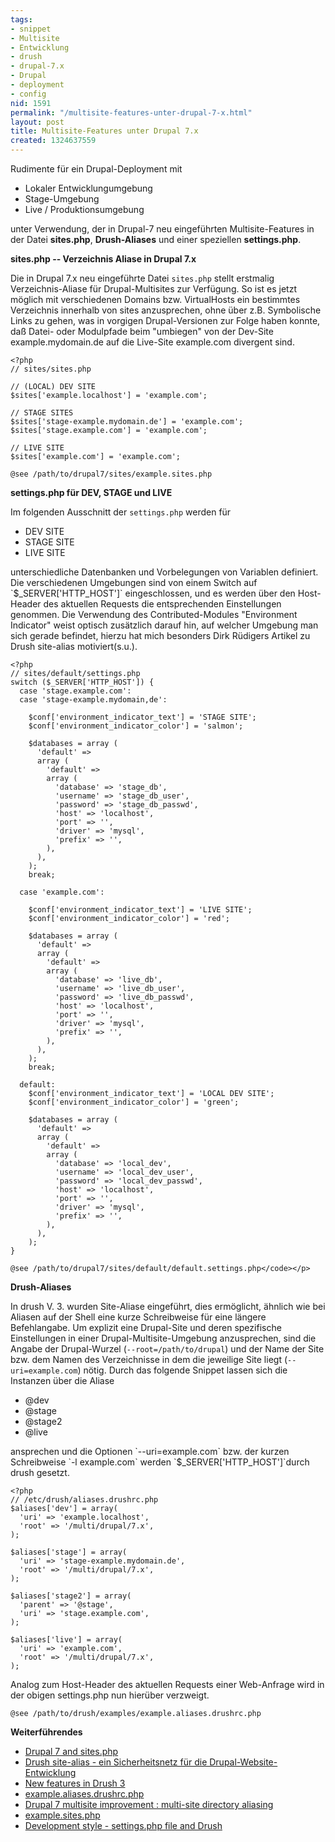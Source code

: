 ```yaml
---
tags:
- snippet
- Multisite
- Entwicklung
- drush
- drupal-7.x
- Drupal
- deployment
- config
nid: 1591
permalink: "/multisite-features-unter-drupal-7-x.html"
layout: post
title: Multisite-Features unter Drupal 7.x
created: 1324637559
---
```

<p>Rudimente für ein Drupal-Deployment mit</p>
<ul>
	<li>Lokaler Entwicklungumgebung</li>
	<li>Stage-Umgebung</li>
	<li>Live / Produktionsumgebung</li>
</ul>
<p>unter Verwendung, der in Drupal-7 neu eingeführten Multisite-Features in der Datei <strong>sites.php</strong>, <strong>Drush-Aliases</strong> und einer speziellen <strong>settings.php</strong>.</p>
<strong>sites.php -- Verzeichnis Aliase in Drupal 7.x</strong>
<p>Die in Drupal 7.x neu eingeführte Datei <code>sites.php</code> stellt erstmalig Verzeichnis-Aliase für Drupal-Multisites zur Verfügung. So ist es jetzt möglich mit verschiedenen Domains bzw. VirtualHosts ein bestimmtes Verzeichnis innerhalb von sites anzusprechen, ohne über z.B. Symbolische Links zu gehen, was in vorgigen Drupal-Versionen zur Folge haben konnte, daß Datei- oder Modulpfade beim "umbiegen" von der Dev-Site example.mydomain.de auf die Live-Site example.com divergent sind.</p>

``` 
<?php
// sites/sites.php 

// (LOCAL) DEV SITE 
$sites['example.localhost'] = 'example.com'; 

// STAGE SITES 
$sites['stage-example.mydomain.de'] = 'example.com';
$sites['stage.example.com'] = 'example.com'; 

// LIVE SITE 
$sites['example.com'] = 'example.com'; 
``` 
``` 
@see /path/to/drupal7/sites/example.sites.php 
``` 
<!--break--> 
<strong>settings.php für DEV, STAGE und LIVE</strong>
<p>Im folgenden Ausschnitt der <code>settings.php</code> werden für</p>
<ul>
	<li>DEV SITE</li>
	<li>STAGE SITE</li>
	<li>LIVE SITE</li>
</ul>
unterschiedliche Datenbanken und Vorbelegungen von Variablen definiert. 
Die verschiedenen Umgebungen sind von einem Switch auf `$_SERVER['HTTP_HOST']` eingeschlossen, 
und es werden über den Host-Header des aktuellen Requests die entsprechenden Einstellungen genommen. 
Die Verwendung des Contributed-Modules "Environment Indicator" weist optisch zusätzlich darauf hin, 
auf welcher Umgebung man sich gerade befindet, hierzu hat mich besonders Dirk Rüdigers Artikel zu Drush site-alias motiviert(s.u.). 


``` 
<?php
// sites/default/settings.php
switch ($_SERVER['HTTP_HOST']) {
  case 'stage.example.com':
  case 'stage-example.mydomain,de':

    $conf['environment_indicator_text'] = 'STAGE SITE';
    $conf['environment_indicator_color'] = 'salmon';

    $databases = array (
      'default' =>
      array (
        'default' =>
        array (
          'database' => 'stage_db',
          'username' => 'stage_db_user',
          'password' => 'stage_db_passwd',
          'host' => 'localhost',
          'port' => '',
          'driver' => 'mysql',
          'prefix' => '',
        ),
      ),
    );
    break;

  case 'example.com':

    $conf['environment_indicator_text'] = 'LIVE SITE';
    $conf['environment_indicator_color'] = 'red';

    $databases = array (
      'default' =>
      array (
        'default' =>
        array (
          'database' => 'live_db',
          'username' => 'live_db_user',
          'password' => 'live_db_passwd',
          'host' => 'localhost',
          'port' => '',
          'driver' => 'mysql',
          'prefix' => '',
        ),
      ),
    );
    break;

  default:
    $conf['environment_indicator_text'] = 'LOCAL DEV SITE';
    $conf['environment_indicator_color'] = 'green';

    $databases = array (
      'default' =>
      array (
        'default' =>
        array (
          'database' => 'local_dev',
          'username' => 'local_dev_user',
          'password' => 'local_dev_passwd',
          'host' => 'localhost',
          'port' => '',
          'driver' => 'mysql',
          'prefix' => '',
        ),
      ),
    );
}
```
```
@see /path/to/drupal7/sites/default/default.settings.php</code></p>
```
<strong>Drush-Aliases</strong>
<p>In drush V. 3. wurden Site-Aliase eingeführt, dies ermöglicht, ähnlich wie bei Aliasen auf der Shell eine kurze Schreibweise für eine längere Befehlangabe. Um explizit eine Drupal-Site und deren spezifische Einstellungen in einer Drupal-Multisite-Umgebung anzusprechen, sind die Angabe der Drupal-Wurzel (<code>--root=/path/to/drupal</code>) und der Name der Site bzw. dem Namen des Verzeichnisse in dem die jeweilige Site liegt (<code>--uri=example.com</code>) nötig. Durch das folgende Snippet lassen sich die Instanzen über die Aliase</p>
<ul>
	<li>@dev</li>
	<li>@stage</li>
	<li>@stage2</li>
	<li>@live</li>
</ul>
ansprechen und die Optionen 
`--uri=example.com` bzw. der kurzen Schreibweise `-l example.com` werden `$_SERVER['HTTP_HOST']`durch drush gesetzt. 

```
<?php
// /etc/drush/aliases.drushrc.php
$aliases['dev'] = array(
  'uri' => 'example.localhost',
  'root' => '/multi/drupal/7.x',
);

$aliases['stage'] = array(
  'uri' => 'stage-example.mydomain.de',
  'root' => '/multi/drupal/7.x',
);

$aliases['stage2'] = array(
  'parent' => '@stage',
  'uri' => 'stage.example.com',
);

$aliases['live'] = array(
  'uri' => 'example.com',
  'root' => '/multi/drupal/7.x',
);
```

Analog zum Host-Header des aktuellen Requests einer Web-Anfrage
wird in der obigen settings.php nun hierüber verzweigt.

```
@see /path/to/drush/examples/example.aliases.drushrc.php
```
<strong>Weiterführendes</strong>
<ul>
	<li><a href="http://mearra.com/blogs/sampo-turve/drupal-7-sites-php">Drupal 7 and sites.php</a></li>
	<li><a href="http://www.partmaster.de/blog/drush-site-alias-ein-sicherheitsnetz-fuer-die-drupal-website-entwicklung">Drush site-alias - ein Sicherheitsnetz für die Drupal-Website-Entwicklung</a></li>
	<li><a href="http://www.lullabot.com/articles/new-features-drush-3">New features in Drush 3</a></li>
	<li><a href="http://drupalcode.org/project/drush.git/blob/HEAD:/examples/example.aliases.drushrc.php">example.aliases.drushrc.php</a></li>
	<li><a href="http://www.drupalcoder.com/blog/drupal-7-multisite-improvement-multi-site-directory-aliasing">Drupal 7 multisite improvement : multi-site directory aliasing</a></li>
	<li><a href="http://api.drupal.org/api/drupal/sites--example.sites.php/7">example.sites.php</a></li>
	<li><a href="http://groups.drupal.org/node/47336">Development style - settings.php file and Drush</a></li>
</ul>
